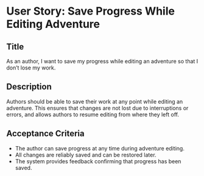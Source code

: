 
# User Story: Save Progress While Editing Adventure

## Title
As an author, I want to save my progress while editing an adventure so that I don’t lose my work.

## Description
Authors should be able to save their work at any point while editing an adventure. This ensures that changes are not lost due to interruptions or errors, and allows authors to resume editing from where they left off.

## Acceptance Criteria
- The author can save progress at any time during adventure editing.
- All changes are reliably saved and can be restored later.
- The system provides feedback confirming that progress has been saved.
